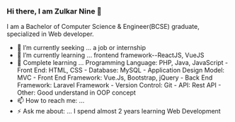 ### Hi there, I am Zulkar Nine 👋

 I am a  Bachelor of Computer Science & Engineer(BCSE) graduate, specialized in Web developer.

- 🔭 I’m currently seeking ... a job or internship
- 🌱 I’m currently learning ... frontend framework--ReactJS, VueJS
- 💬 Complete learning ...   Programming Language: PHP, Java, JavaScript
                            - Front End: HTML, CSS
                            - Database: MySQL
                            - Application Design Model: MVC
                            - Front End Framework: Vue.Js, Bootstrap, jQuery
                            - Back End Framework: Laravel Framework
                            - Version Control: Git
                            - API: Rest API
                            - Other: Good understand in OOP concept
- 📫 How to reach me: ...
- ⚡ Ask me about: ... I spend almost 2 years learning Web Development
